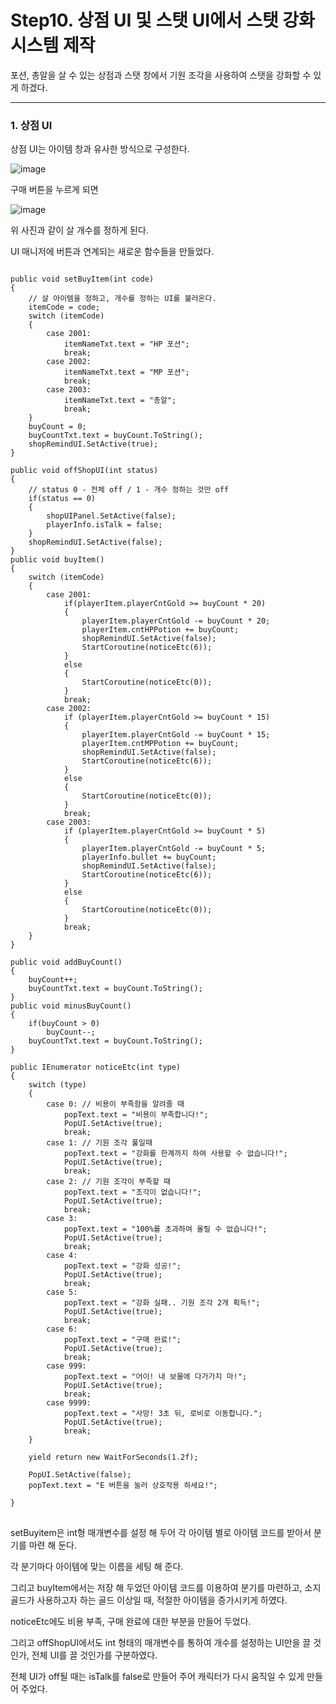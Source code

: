 # Step10. 상점 UI 및 스탯 UI에서 스탯 강화 시스템 제작

포션, 총알을 살 수 있는 상점과 스탯 창에서 기원 조각을 사용하여 스탯을 강화할 수 있게 하겠다.

<hr>

### 1. 상점 UI

상점 UI는 아이템 창과 유사한 방식으로 구성한다.

![image](https://user-images.githubusercontent.com/66288087/201675141-698e277d-7bf2-4ef1-9040-c08baaebeeca.png)

구매 버튼을 누르게 되면

![image](https://user-images.githubusercontent.com/66288087/201675336-8a96bb14-3d0b-443e-8e96-9f6fb30bdacf.png)

위 사진과 같이 살 개수를 정하게 된다.

UI 매니저에 버튼과 연계되는 새로운 함수들을 만들었다.

<pre>
<code>
public void setBuyItem(int code)
{
    // 살 아이템을 정하고, 개수를 정하는 UI를 불러온다.
    itemCode = code;
    switch (itemCode)
    {
        case 2001:
            itemNameTxt.text = "HP 포션";
            break;
        case 2002:
            itemNameTxt.text = "MP 포션";
            break;
        case 2003:
            itemNameTxt.text = "총알";
            break;
    }
    buyCount = 0;
    buyCountTxt.text = buyCount.ToString();
    shopRemindUI.SetActive(true);
}

public void offShopUI(int status)
{
    // status 0 - 전체 off / 1 - 개수 정하는 것만 off
    if(status == 0)
    {
        shopUIPanel.SetActive(false);
        playerInfo.isTalk = false;
    }
    shopRemindUI.SetActive(false);
}
public void buyItem()
{
    switch (itemCode)
    {
        case 2001:
            if(playerItem.playerCntGold >= buyCount * 20)
            {
                playerItem.playerCntGold -= buyCount * 20;
                playerItem.cntHPPotion += buyCount;
                shopRemindUI.SetActive(false);
                StartCoroutine(noticeEtc(6));
            }
            else
            {
                StartCoroutine(noticeEtc(0));
            }
            break;
        case 2002:
            if (playerItem.playerCntGold >= buyCount * 15)
            {
                playerItem.playerCntGold -= buyCount * 15;
                playerItem.cntMPPotion += buyCount;
                shopRemindUI.SetActive(false);
                StartCoroutine(noticeEtc(6));
            }
            else
            {
                StartCoroutine(noticeEtc(0));
            }
            break;
        case 2003:
            if (playerItem.playerCntGold >= buyCount * 5)
            {
                playerItem.playerCntGold -= buyCount * 5;
                playerInfo.bullet += buyCount;
                shopRemindUI.SetActive(false);
                StartCoroutine(noticeEtc(6));
            }
            else
            {
                StartCoroutine(noticeEtc(0));
            }
            break;
    }
}

public void addBuyCount()
{
    buyCount++;
    buyCountTxt.text = buyCount.ToString();
}
public void minusBuyCount()
{
    if(buyCount > 0)
        buyCount--;
    buyCountTxt.text = buyCount.ToString();
}

public IEnumerator noticeEtc(int type)
{
    switch (type)
    {
        case 0: // 비용이 부족함을 알려줄 때
            popText.text = "비용이 부족합니다!";
            PopUI.SetActive(true);
            break;
        case 1: // 기원 조각 풀일때
            popText.text = "강화를 한계까지 하여 사용할 수 없습니다!";
            PopUI.SetActive(true);
            break;
        case 2: // 기원 조각이 부족할 때
            popText.text = "조각이 없습니다!";
            PopUI.SetActive(true);
            break;
        case 3:
            popText.text = "100%를 초과하여 올릴 수 없습니다!";
            PopUI.SetActive(true);
            break;
        case 4:
            popText.text = "강화 성공!";
            PopUI.SetActive(true);
            break;
        case 5:
            popText.text = "강화 실패.. 기원 조각 2개 획득!";
            PopUI.SetActive(true);
            break;
        case 6:
            popText.text = "구매 완료!";
            PopUI.SetActive(true);
            break;
        case 999:
            popText.text = "어이! 내 보물에 다가가지 마!";
            PopUI.SetActive(true);
            break;
        case 9999:
            popText.text = "사망! 3초 뒤, 로비로 이동합니다.";
            PopUI.SetActive(true);
            break;
    }

    yield return new WaitForSeconds(1.2f);

    PopUI.SetActive(false);
    popText.text = "E 버튼을 눌러 상호작용 하세요!";

}
</code>
</pre>

setBuyitem은 int형 매개변수를 설정 해 두어 각 아이템 별로 아이템 코드를 받아서 분기를 마련 해 둔다.

각 분기마다 아이템에 맞는 이름을 세팅 해 준다.

그리고 buyItem에서는 저장 해 두었던 아이템 코드를 이용하여 분기를 마련하고, 소지 골드가 사용하고자 하는 골드 이상일 때, 적절한 아이템을 증가시키게 하였다.

noticeEtc에도 비용 부족, 구매 완료에 대한 부분을 만들어 두었다.

그리고 offShopUI에서도 int 형태의 매개변수를 통하여 개수를 설정하는 UI만을 끌 것인가, 전체 UI를 끌 것인가를 구분하였다. 

전체 UI가 off될 때는 isTalk를 false로 만들어 주어 캐릭터가 다시 움직일 수 있게 만들어 주었다.


